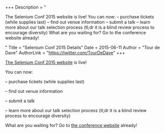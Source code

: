 +++
Description = "<p>The Selenium Conf 2015 website is live! You can now: – purchase tickets (while supplies last) – find out venue information – submit a talk – learn more about our talk selection process (tl;dr it is a blind review process to encourage diversity) What are you waiting for? Go to the conference website already!</p>"
Title = "Selenium Conf 2015 Details"
Date = 2015-06-11
Author = "Tour de Dave"
AuthorLink = "https://twitter.com/TourDeDave"
+++

<p><a href="http://seleniumconf.org" target="_blank">The Selenium Conf 2015 website</a> is live!</p>
<p>You can now:</p>
<p>&#8211; purchase tickets (while supplies last)</p>
<p>&#8211; find out venue information</p>
<p>&#8211; submit a talk</p>
<p>&#8211; learn more about our talk selection process (tl;dr it is a blind review process to encourage diversity)</p>
<p>What are you waiting for? Go to <a href="http://seleniumconf.org" target="_blank">the conference website</a> already!</p>

